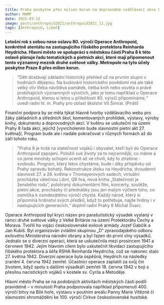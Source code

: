 ```yaml
---
title: Praha poskytne přes milion korun na doprovodné vzdělávací akce k 80. výročí Operace Anthropoid
author: MHMP
date: 2022-03-15
image: posts/anthropoid2021/anthropoid2021_11.jpg
tags: [Anthropoid, Libeň]
---
```


**Letošní rok s sebou nese oslavu 80. výročí Operace Anthropoid, konkrétně atentátu na zastupujícího říšského protektora Reinharda Heydricha. Hlavní město ve spolupráci s městskou částí Praha 8 k této oslavě plánuje řadu tematických a pietních akcí, které mají připomenout tento významný mezník druhé světové války. Metropole na tyto účely poskytne Praze 8 přes milion korun.**

>"Děti dostávají základní historický přehled už na prvním stupni v hodinách dějepisu. Na budování historického povědomí má ale také velký vliv třeba návštěva památek, četba knih nebo osvěta o právě probíhajících významných výročích, jako je tomu například u Operace Anthropoid, kterou si letos u příležitosti 80. výročí připomínáme,“ uvedl radní hl. m. Prahy pro oblast školství Vít Šimral. (Piráti)

Finanční podpora by se měla týkat hlavně tvorby vzdělávacího webu pro žáky základních a středních škol, komentovaných prohlídek, výstavy, výroby knihy, dokumentu a doprovodných akcí. V květnu se uskuteční na území Prahy 8 řada akcí, jejichž [vyvrcholením bude slavnostní pietní akt 27. května](. Program bude ale i nadále pokračovat v různých formách až do září tohoto roku.

>"Praha 8 je hrdá na statečnost vojáků i obyvatel, kteří byli do Operace Anthropoid zapojeni. Položili své životy za to nejcennější, co máme a co jsme mnohdy schopni ocenit až ve chvíli, kdy to ztratíme - svobodu. Program, který letos chystáme, bude i díky příspěvku od Prahy opravdu bohatý. Rekonstrukce útoku na Heydricha, dvoudenní slavnosti 27. a 28. května v Thomayerových sadech, virtuální procházka válečnou Libní, QR hra, nová kniha „Statečnost je ženského rodu“, polohraný dokumentární film, koncerty, soutěže, pietní akce, procházky či přednášky jsou jen malým výčtem toho, co osmička k osmdesátému výročí chystá. Každý národ, který si připomíná hrdinství svých předků, když to potřebuje, najde hrdiny i v nastupujících generacích,“ doplnil radní Prahy 8 Michal Švarc.

Operace Anthropoid byl krycí název pro parašutistický výsadek vyslaný v rámci druhé světové války z Velké Británie na území Protektorátu Čechy a Morava. Tvořili ho vojáci československé exilové armády Jozef Gabčík a Jan Kubiš. Byl organizován zvláštní skupinou „D“ zpravodajského odboru exilového Ministerstva národní obrany a byl řazen do první vlny výsadků. Jednalo se o diverzní operaci, která se uskutečnila mezi prosincem 1941 a červnem 1942. Jejím hlavním cílem bylo uskutečnit likvidaci zastupujícího říšského protektora a šéfa RSHA Reinharda Heydricha, což se nakonec stalo 27. května 1942. Diverzní operace byla úspěšná, Heydrich na následky zranění 4. června 1942 zemřel. Účastníci operace zaplatili za svůj čin životem, když spolu s dalšími výsadkáři zemřeli 18. června 1942 v boji s přesilou nacistických vojáků v kostele sv. Cyrila a Metoděje.

Hlavní město Praha se na podobných aktivitách městských částí podílí pravidelně – v minulosti Praha podporovala například připomenutí 400. výročí bitvy na Bílé hoře, výstavu v poutním areálu Panny Marie Vítězné či slavnostní shromáždění ke 100. výročí Církve československé husitské.
